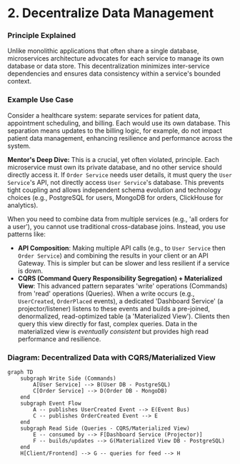 # 2. Decentralize Data Management

### Principle Explained
Unlike monolithic applications that often share a single database, microservices architecture advocates for each service to manage its own database or data store. This decentralization minimizes inter-service dependencies and ensures data consistency within a service's bounded context.

### Example Use Case
Consider a healthcare system: separate services for patient data, appointment scheduling, and billing. Each would use its own database. This separation means updates to the billing logic, for example, do not impact patient data management, enhancing resilience and performance across the system.

**Mentor's Deep Dive:** This is a crucial, yet often violated, principle. Each microservice must own its private database, and no other service should directly access it. If `Order Service` needs user details, it must query the `User Service`'s API, not directly access `User Service`'s database. This prevents tight coupling and allows independent schema evolution and technology choices (e.g., PostgreSQL for users, MongoDB for orders, ClickHouse for analytics).

When you need to combine data from multiple services (e.g., 'all orders for a user'), you cannot use traditional cross-database joins. Instead, you use patterns like:
- **API Composition**: Making multiple API calls (e.g., to `User Service` then `Order Service`) and combining the results in your client or an API Gateway. This is simpler but can be slower and less resilient if a service is down.
- **CQRS (Command Query Responsibility Segregation) + Materialized View**: This advanced pattern separates 'write' operations (Commands) from 'read' operations (Queries). When a write occurs (e.g., `UserCreated`, `OrderPlaced` events), a dedicated 'Dashboard Service' (a projector/listener) listens to these events and builds a pre-joined, denormalized, read-optimized table (a 'Materialized View'). Clients then query this view directly for fast, complex queries. Data in the materialized view is *eventually consistent* but provides high read performance and resilience.

### Diagram: Decentralized Data with CQRS/Materialized View
```mermaid
graph TD
    subgraph Write Side (Commands)
        A[User Service] --> B(User DB - PostgreSQL)
        C[Order Service] --> D(Order DB - MongoDB)
    end
    subgraph Event Flow
        A -- publishes UserCreated Event --> E(Event Bus)
        C -- publishes OrderCreated Event --> E
    end
    subgraph Read Side (Queries - CQRS/Materialized View)
        E -- consumed by --> F[Dashboard Service (Projector)]
        F -- builds/updates --> G(Materialized View DB - PostgreSQL)
    end
    H[Client/Frontend] --> G -- queries for feed --> H
```